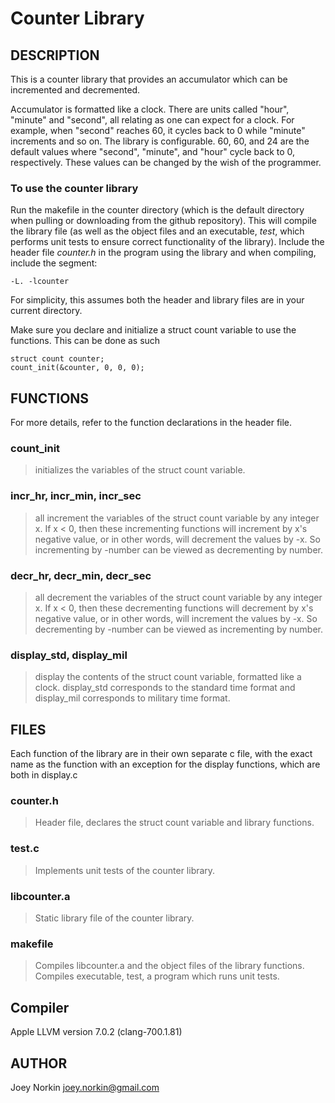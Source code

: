 # Counter Library

## DESCRIPTION
This is a counter library that provides an accumulator which can be incremented
and decremented.

Accumulator is formatted like a clock. There are units called "hour", "minute"
and "second", all relating as one can expect for a clock. For example, when
"second" reaches 60, it cycles back to 0 while "minute" increments and so on.
The library is configurable. 60, 60, and 24 are the default values where "second",
"minute", and "hour" cycle back to 0, respectively. These values can be changed
by the wish of the programmer.

### To use the counter library
Run the makefile in the counter directory (which is the default directory when
pulling or downloading from the github repository). This will compile the library
file (as well as the object files and an executable, *test*, which performs unit
tests to ensure correct functionality of the library).
Include the header file *counter.h* in the program using the library and when
compiling, include the segment:

    -L. -lcounter

For simplicity, this assumes both the header and library files are in your
current directory.

Make sure you declare and initialize a struct count variable to use the
functions. This can be done as such

    struct count counter;
    count_init(&counter, 0, 0, 0);



## FUNCTIONS
For more details, refer to the function declarations in the header file.

### count_init
> initializes the variables of the struct count variable.

### incr_hr, incr_min, incr_sec
> all increment the variables of the struct count variable by any integer x.
> If x < 0, then these incrementing functions will increment by x's negative
> value, or in other words, will decrement the values by -x. So incrementing
> by -number can be viewed as decrementing by number.


### decr_hr, decr_min, decr_sec
> all decrement the variables of the struct count variable by any integer x.
> If x < 0, then these decrementing functions will decrement by x's negative
> value, or in other words, will increment the values by -x. So decrementing
> by -number can be viewed as incrementing by number.

### display_std, display_mil
> display the contents of the struct count variable, formatted like a clock.
> display_std corresponds to the standard time format and display_mil
> corresponds to military time format.



## FILES
Each function of the library are in their own separate c file, with the exact name
as the function with an exception for the display functions, which are both in display.c

### counter.h
> Header file, declares the struct count variable and library functions.

### test.c
> Implements unit tests of the counter library.

### libcounter.a
> Static library file of the counter library.

### makefile
> Compiles libcounter.a and the object files of the library functions. Compiles
> executable, test, a program which runs unit tests.


## Compiler
Apple LLVM version 7.0.2 (clang-700.1.81)


## AUTHOR
Joey Norkin
joey.norkin@gmail.com
